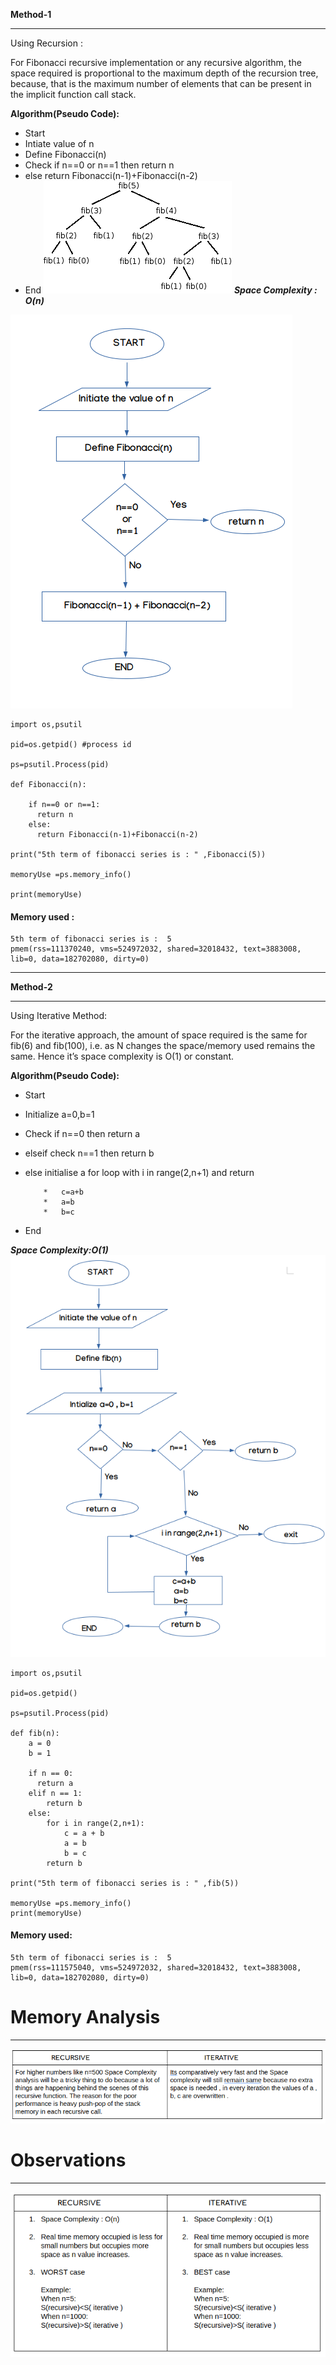 **Method-1**

---
Using Recursion :

For Fibonacci recursive implementation or any recursive algorithm, the space required is proportional to the maximum depth of the recursion tree, because, that is the maximum number of elements that can be present in the implicit function call stack.

**Algorithm(Pseudo Code):**


*   Start
*   Intiate value of n
*   Define Fibonacci(n)
*   Check if n==0 or n==1 then return n
*   else return Fibonacci(n-1)+Fibonacci(n-2)
*   End
![](fib5.png)
***Space Complexity : O(n)***

![](recur.png)
~~~
import os,psutil

pid=os.getpid() #process id

ps=psutil.Process(pid)

def Fibonacci(n): 
    
    if n==0 or n==1:
      return n
    else:
      return Fibonacci(n-1)+Fibonacci(n-2) 
  
print("5th term of fibonacci series is : " ,Fibonacci(5)) 

memoryUse =ps.memory_info()

print(memoryUse)
~~~
#### Memory used :

~~~
5th term of fibonacci series is :  5
pmem(rss=111370240, vms=524972032, shared=32018432, text=3883008, lib=0, data=182702080, dirty=0)
~~~

-----------------------------

**Method-2**

---
Using Iterative Method:


For the iterative approach, the amount of space required is the same for fib(6) and fib(100), i.e. as N changes the space/memory used remains the same. Hence it’s space complexity is O(1) or constant.

**Algorithm(Pseudo Code):**



*   Start
*   Initialize a=0,b=1
*   Check if n==0 then return a
*   elseif check n==1 then return b
*   else  initialise a for loop with i in range(2,n+1) and return 

            *   c=a+b
            *   a=b
            *   b=c
*   End

***Space Complexity:O(1)***
![](iter.png) 

~~~
import os,psutil

pid=os.getpid() 

ps=psutil.Process(pid)

def fib(n): 
    a = 0
    b = 1
    
    if n == 0: 
      return a    
    elif n == 1: 
        return b 
    else: 
        for i in range(2,n+1): 
            c = a + b 
            a = b 
            b = c 
        return b 
  
print("5th term of fibonacci series is : " ,fib(5))

memoryUse =ps.memory_info()
print(memoryUse)
~~~
#### Memory used:
~~~
5th term of fibonacci series is :  5
pmem(rss=111575040, vms=524972032, shared=32018432, text=3883008, lib=0, data=182702080, dirty=0)
~~~

# Memory Analysis 

---------------------

![](mem.png)


# Observations

--------------------------------

![](obs.png)
